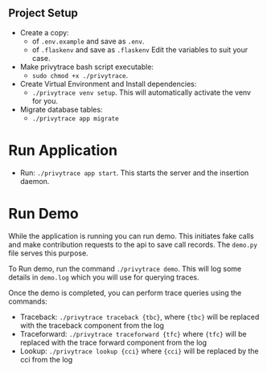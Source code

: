 ## Project Setup
- Create a copy:
    - of ```.env.example``` and save as ```.env```.
    - of ```.flaskenv``` and save as ```.flaskenv```
    Edit the variables to suit your case.
- Make privytrace bash script executable: 
    - ```sudo chmod +x ./privytrace```.
- Create Virtual Environment and Install dependencies: 
    - ```./privytrace venv setup```. 
    This will automatically activate the venv for you.
- Migrate database tables: 
    - ```./privytrace app migrate```

# Run Application
- Run: ```./privytrace app start```. This starts the server and the insertion daemon.

# Run Demo
While the application is running you can run demo. This initiates fake calls and make contribution requests to the api to save call records. The ```demo.py``` file serves this purpose. 

To Run demo, run the command ```./privytrace demo```. This will log some details  in ```demo.log``` which you will use for querying traces.

Once the demo is completed, you can perform trace queries using the commands:
- Traceback: ```./privytrace traceback {tbc}```, where ```{tbc}``` will be replaced with the traceback component from the log
- Traceforward: ```./privytrace traceforward {tfc}``` where ```{tfc}``` will be replaced with the trace forward component from the log
- Lookup: ```./privytrace lookup {cci}``` where ```{cci}``` will be replaced by the cci from the log